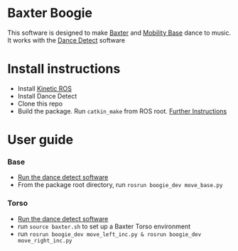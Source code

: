 # Baxter Boogie
This software is designed to make [Baxter](https://www.rethinkrobotics.com/baxter/) and [Mobility Base](http://dataspeedinc.com/resources/baxter-mobility-base/) dance to music. It works with the [Dance Detect](https://github.com/freesig/dance_detect) software

# Install instructions
- Install [Kinetic ROS](http://wiki.ros.org/kinetic/Installation)
- Install Dance Detect
- Clone this repo
- Build the package. Run `catkin_make` from ROS root. [Further Instructions](http://wiki.ros.org/ROS/Tutorials/CreatingPackage)

# User guide

### Base
- [Run the dance detect software](https://github.com/freesig/dance_detect)
- From the package root directory, run `rosrun boogie_dev move_base.py`

### Torso
- [Run the dance detect software](https://github.com/freesig/dance_detect)
- run `source baxter.sh` to set up a Baxter Torso environment
- run `rosrun boogie_dev move_left_inc.py & rosrun boogie_dev move_right_inc.py`
